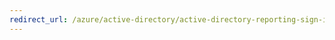 ```yaml
---
redirect_url: /azure/active-directory/active-directory-reporting-sign-ins-from-ip-addresses-with-suspicious-activity
---
```

